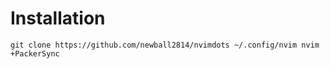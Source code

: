 # Installation

`git clone https://github.com/newball2814/nvimdots ~/.config/nvim
nvim +PackerSync
`
